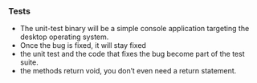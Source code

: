 ### Tests

- The unit-test binary will be a simple console application targeting the desktop operating system.
- Once the bug is fixed, it will stay fixed
- the unit test and the code that fixes the bug become part of the test suite.
-  the methods return void, you don’t even need a return statement.
